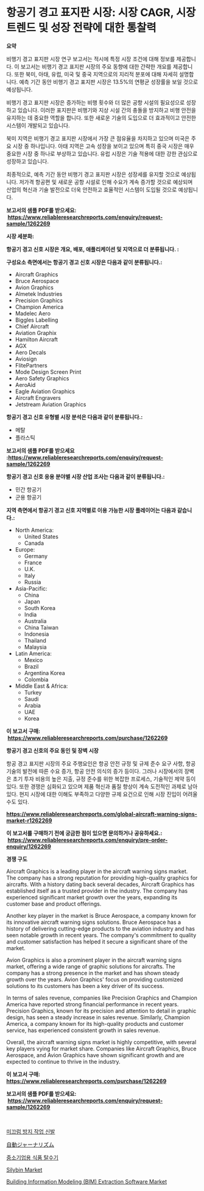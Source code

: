 <p><h1>항공기 경고 표지판 시장: 시장 CAGR, 시장 트렌드 및 성장 전략에 대한 통찰력</h1></p><p><strong>요약</strong></p>
<p><p>비행기 경고 표지판 시장 연구 보고서는 적시에 특정 시장 조건에 대해 정보를 제공합니다. 이 보고서는 비행기 경고 표지판 시장의 주요 동향에 대한 간략한 개요를 제공합니다. 또한 북미, 아태, 유럽, 미국 및 중국 지역으로의 지리적 분포에 대해 자세히 설명합니다. 예측 기간 동안 비행기 경고 표지판 시장은 13.5%의 연평균 성장률을 보일 것으로 예상됩니다.</p><p>비행기 경고 표지판 시장은 증가하는 비행 횟수와 더 많은 공항 시설의 필요성으로 성장하고 있습니다. 이러한 표지판은 비행기와 지상 시설 간의 충돌을 방지하고 비행 안전을 유지하는 데 중요한 역할을 합니다. 또한 새로운 기술의 도입으로 더 효과적이고 안전한 시스템이 개발되고 있습니다.</p><p>북미 지역은 비행기 경고 표지판 시장에서 가장 큰 점유율을 차지하고 있으며 미국은 주요 시장 중 하나입니다. 아태 지역은 고속 성장을 보이고 있으며 특히 중국 시장은 매우 중요한 시장 중 하나로 부상하고 있습니다. 유럽 시장은 기술 적용에 대한 강한 관심으로 성장하고 있습니다.</p><p>최종적으로, 예측 기간 동안 비행기 경고 표지판 시장은 성장세를 유지할 것으로 예상됩니다. 저가격 항공편 및 새로운 공항 시설로 인해 수요가 계속 증가할 것으로 예상되며 산업의 혁신과 기술 발전으로 더욱 안전하고 효율적인 시스템이 도입될 것으로 예상됩니다.</p></p>
<p><strong>보고서의 샘플 PDF를 받으세요: &nbsp;<a href="https://www.reliableresearchreports.com/enquiry/request-sample/1262269">https://www.reliableresearchreports.com/enquiry/request-sample/1262269</a></strong></p>
<p><strong>시장 세분화:</strong></p>
<p><strong> 항공기 경고 신호 시장은 개요, 배포, 애플리케이션 및 지역으로 더 분류됩니다. :</strong></p>
<p><strong>구성요소 측면에서는 항공기 경고 신호 시장은 다음과 같이 분류됩니다.:</strong></p>
<p><ul><li>Aircraft Graphics</li><li>Bruce Aerospace</li><li>Avion Graphics</li><li>Almetek Industries</li><li>Precision Graphics</li><li>Champion America</li><li>Madelec Aero</li><li>Biggles Labelling</li><li>Chief Aircraft</li><li>Aviation Graphix</li><li>Hamilton Aircraft</li><li>AGX</li><li>Aero Decals</li><li>Aviosign</li><li>FlitePartners</li><li>Mode Design Screen Print</li><li>Aero Safety Graphics</li><li>AeroAid</li><li>Eagle Aviation Graphics</li><li>Aircraft Engravers</li><li>Jetstream Aviation Graphics</li></ul></p>
<p><strong> 항공기 경고 신호 유형별 시장 분석은 다음과 같이 분류됩니다.:</strong></p>
<p><ul><li>메탈</li><li>플라스틱</li></ul></p>
<p><strong>보고서의 샘플 PDF를 받으세요 :<a href="https://www.reliableresearchreports.com/enquiry/request-sample/1262269">https://www.reliableresearchreports.com/enquiry/request-sample/1262269</a></strong></p>
<p><strong> 항공기 경고 신호 응용 분야별 시장 산업 조사는 다음과 같이 분류됩니다.:</strong></p>
<p><ul><li>민간 항공기</li><li>군용 항공기</li></ul></p>
<p><strong>지역 측면에서 항공기 경고 신호 지역별로 이용 가능한 시장 플레이어는 다음과 같습니다.:</strong></p>
<p><ul>
    <li>
        North America:
        <ul>
            <li>United States</li>
            <li>Canada</li>
        </ul>
    </li>
    <li>
        Europe:
        <ul>
            <li>Germany</li>
            <li>France</li>
            <li>U.K.</li>
            <li>Italy</li>
            <li>Russia</li>
        </ul>
    </li>
    <li>
        Asia-Pacific:
        <ul>
            <li>China</li>
            <li>Japan</li>
            <li>South Korea</li>
            <li>India</li>
            <li>Australia</li>
            <li>China Taiwan</li>
            <li>Indonesia</li>
            <li>Thailand</li>
            <li>Malaysia</li>
        </ul>
    </li>
    <li>
        Latin America:
        <ul>
            <li>Mexico</li>
            <li>Brazil</li>
            <li>Argentina Korea</li>
            <li>Colombia</li>
        </ul>
    </li>
    <li>
        Middle East & Africa:
        <ul>
            <li>Turkey</li>
            <li>Saudi</li>
            <li>Arabia</li>
            <li>UAE</li>
            <li>Korea</li>
        </ul>
    </li>
    </ul></p>
<p><strong>이 보고서 구매: &nbsp;<a href="https://www.reliableresearchreports.com/purchase/1262269">https://www.reliableresearchreports.com/purchase/1262269</a></strong></p>
<p><strong>항공기 경고 신호의 주요 동인 및 장벽 시장</strong></p>
<p><p>항공 경고 표지판 시장의 주요 주행요인은 항공 안전 규정 및 규제 준수 요구 사항, 항공 기술의 발전에 따른 수요 증가, 항공 안전 의식의 증가 등이다. 그러나 시장에서의 장벽은 초기 투자 비용의 높은 지출, 규정 준수를 위한 복잡한 프로세스, 기술적인 제약 등이 있다. 또한 경쟁은 심화되고 있으며 제품 혁신과 품질 향상이 계속 도전적인 과제로 남아있다. 현지 시장에 대한 이해도 부족하고 다양한 규제 요건으로 인해 시장 진입이 어려울 수도 있다.</p></p>
<p><strong><a href="https://www.reliableresearchreports.com/global-aircraft-warning-signs-market-r1262269">https://www.reliableresearchreports.com/global-aircraft-warning-signs-market-r1262269</a></strong></p>
<p><strong>이 보고서를 구매하기 전에 궁금한 점이 있으면 문의하거나 공유하세요.: &nbsp;<a href="https://www.reliableresearchreports.com/enquiry/pre-order-enquiry/1262269">https://www.reliableresearchreports.com/enquiry/pre-order-enquiry/1262269</a></strong></p>
<p><strong>경쟁 구도</strong></p>
<p><p>Aircraft Graphics is a leading player in the aircraft warning signs market. The company has a strong reputation for providing high-quality graphics for aircrafts. With a history dating back several decades, Aircraft Graphics has established itself as a trusted provider in the industry. The company has experienced significant market growth over the years, expanding its customer base and product offerings.</p><p>Another key player in the market is Bruce Aerospace, a company known for its innovative aircraft warning signs solutions. Bruce Aerospace has a history of delivering cutting-edge products to the aviation industry and has seen notable growth in recent years. The company's commitment to quality and customer satisfaction has helped it secure a significant share of the market.</p><p>Avion Graphics is also a prominent player in the aircraft warning signs market, offering a wide range of graphic solutions for aircrafts. The company has a strong presence in the market and has shown steady growth over the years. Avion Graphics' focus on providing customized solutions to its customers has been a key driver of its success.</p><p>In terms of sales revenue, companies like Precision Graphics and Champion America have reported strong financial performance in recent years. Precision Graphics, known for its precision and attention to detail in graphic design, has seen a steady increase in sales revenue. Similarly, Champion America, a company known for its high-quality products and customer service, has experienced consistent growth in sales revenue.</p><p>Overall, the aircraft warning signs market is highly competitive, with several key players vying for market share. Companies like Aircraft Graphics, Bruce Aerospace, and Avion Graphics have shown significant growth and are expected to continue to thrive in the industry.</p></p>
<p><strong>이 보고서 구매: &nbsp; <a href="https://www.reliableresearchreports.com/purchase/1262269">https://www.reliableresearchreports.com/purchase/1262269</a></strong></p>
<p><strong>보고서의 샘플 PDF를 받으세요: &nbsp;<a href="https://www.reliableresearchreports.com/enquiry/request-sample/1262269">https://www.reliableresearchreports.com/enquiry/request-sample/1262269</a></strong><strong></strong></p>
<p>&nbsp;</p>
<p><p><a href="https://github.com/vsap75a286l/Market-Research-Report-List-1/blob/main/677279118770.md">미끄럼 방지 작업 신발</a></p><p><a href="https://github.com/joaejkdzgyljvo6/Market-Research-Report-List-1/blob/main/104685820427.md">自動ジャーナリズム</a></p><p><a href="https://github.com/Maeennan456456/Market-Research-Report-List-1/blob/main/718726918771.md">중소기업용 식품 탈수기</a></p><p><a href="https://issuu.com/reportprime-2/docs/silybin-market-size-2030.pptx">Silybin Market</a></p><p><a href="https://github.com/lylyparadise/Market-Research-Report-List-2/blob/main/building-information-modeling-bim-extraction-software-market.md">Building Information Modeling (BIM) Extraction Software Market</a></p></p>